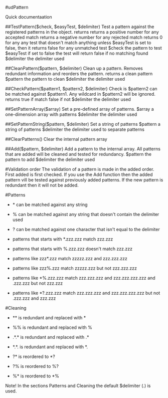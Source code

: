 #udPattern

Quick documentaation

##TestPattern($check, $easyTest, $delimiter)
Test a pattern against the registered patterns in the object.
returns     returns a positive number for any accepted match
            returns a negative number for any rejected match
            returns 0 for any any test that doesn't match anything unless 
            $easyTest is set to false, then it returns false for any 
            unmatched test
$check      the pattern to test
$easyTest   if set to false the test will return false if no matching found
$delimiter  the delimiter used

##CleanPattern($pattern, $delimiter)
Clean up a pattern. Removes redundant information and reorders the pattern.
returns     a clean pattern
$pattern    the pattern to clean
$delimiter  the delimiter used

##CheckPattern($pattern1, $pattern2, $delimiter)
Check is $pattern2 can be matched against $pattern1. Any wildcard in $pattern2 
will be ignored.
returns     true if match
            false if not
$delimiter  the delimiter used

##SetPatternArray($array)
Set a pre-defined array of patterns.
$array      a one-dimension array with patterns
$delimiter  the delimiter used

##SetPatternString($pattern, $delimiter)
Set a string of patterns
$pattern    a string of patterns
$delimiter  the delimiter used to separate patterns

##ClearPatterns()
Clear the internal pattern array

##Add($pattern, $delimiter)
Add a pattern to the internal array. All patterns that are added will be cleaned
and tested for redundancy.
$pattern    the pattern to add
$delimiter  the delimiter used


#Validation order
The validation of a pattern is made in the added order. First added is first checked.
If you use the Add function then the added pattern vill be tested against previously added patterns. If the new pattern is redundant then it will not be added.

#Patterns
* \* can be matched against any string
* % can be matched against any string that doesn't contain the delimiter used
* ? can be matched against one character that isn't equal to the delimiter

* patterns that starts with \*.zzz.zzz match zzz.zzz
* patterns that starts with %.zzz.zzz doesn't match zzz.zzz
* patterns like zzz\*.zzz match zzzzz.zzz and zzz.zzz.zzz
* patterns like zzz%.zzz match zzzzz.zzz but not zzz.zzz.zzz
* patterns like \*%.zzz.zzz match zzz.zzz.zzz and zzz.zzz.zzz.zzz 
                               and .zzz.zzz but not zzz.zzz
* patterns like \*?.zzz.zzz match zzz.zzz.zzz and zzz.zzz.zzz.zzz 
                               but not .zzz.zzz and zzz.zzz

#Cleaning
* \*\* is redundant and replaced with \*
* %% is redundant and replaced with %
* .\*.\* is redundant and replaced with .\*
* \*.\*. is redundant and replaced with \*.

* ?\* is reordered to \*?
* ?% is reordered to %?
* %\* is reordered to \*%


Note! In the sections Patterns and Cleaning the default $delimiter (.) is used.